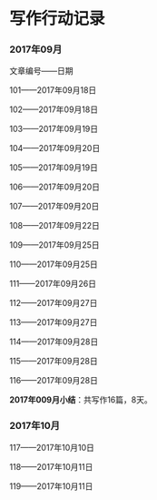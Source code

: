 # 写作行动记录

### 2017年09月

文章编号——日期

101——2017年09月18日

102——2017年09月18日

103——2017年09月19日

104——2017年09月20日

105——2017年09月19日

106——2017年09月20日

107——2017年09月20日

108——2017年09月22日

109——2017年09月25日

110——2017年09月25日

111——2017年09月26日

112——2017年09月27日

113——2017年09月27日

114——2017年09月28日

115——2017年09月28日

116——2017年09月28日

**2017年009月小结**：共写作16篇，8天。

### 2017年10月

117——2017年10月10日

118——2017年10月11日

119——2017年10月11日